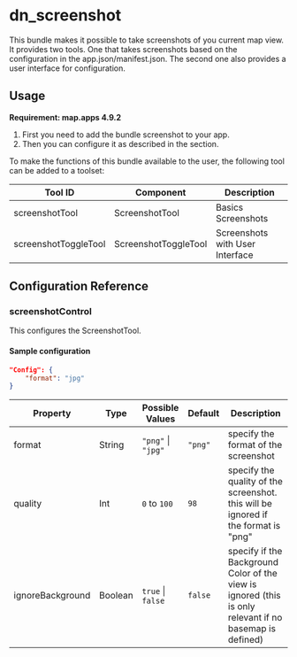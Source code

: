 # dn_screenshot
This bundle makes it possible to take screenshots of you current map view. It provides two tools.
One that takes screenshots based on the configuration in the app.json/manifest.json.
The second one also provides a user interface for configuration.

## Usage
**Requirement: map.apps 4.9.2**

1. First you need to add the bundle screenshot to your app.
2. Then you can configure it as described in the section.

To make the functions of this bundle available to the user, the following tool can be added to a toolset:

| Tool ID               | Component            | Description                       |
|-----------------------|----------------------|-----------------------------------|
| screenshotTool        | ScreenshotTool       | Basics Screenshots                |
| screenshotToggleTool  | ScreenshotToggleTool | Screenshots with User Interface   |

## Configuration Reference

### screenshotControl

This configures the ScreenshotTool.

#### Sample configuration
```json
"Config": {
    "format": "jpg"
}
```

| Property         | Type    | Possible Values                | Default       | Description                                          |
|------------------|---------|--------------------------------|---------------|------------------------------------------------------|
| format           | String  | ```"png"``` &#124; ```"jpg"``` | ```"png"```   | specify the format of the screenshot                 |
| quality          | Int     | ```0``` to ```100```           | ```98```      | specify the quality of the screenshot. this will be ignored if the format is "png" |
| ignoreBackground | Boolean | ```true``` &#124; ```false```  | ```false```   | specify if the Background Color of the view is ignored (this is only relevant if no basemap is defined) |
